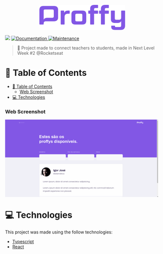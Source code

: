 <p align="center">
   <img src="https://github.com/igorjcl/proffy/blob/master/.github/logo.png" alt="Proffy" width="280"/>
</p>
<p>
  <img src="https://img.shields.io/badge/version-1.0.0-blue.svg?cacheSeconds=2592000" />
  <a href="https://github.com/igorjcl/proffy#readme">
    <img alt="Documentation" src="https://img.shields.io/badge/documentation-yes-brightgreen.svg" target="_blank" />
  </a>
  <a href="https://github.com/igorjcl/proffy/graphs/commit-activity">
    <img alt="Maintenance" src="https://img.shields.io/badge/Maintained%3F-yes-green.svg" target="_blank" />
  </a>

</p>

> :rocket: Project made to connect teachers to students, made in Next Level Week #2 @Rocketseat

# :pushpin: Table of Contents

- [:pushpin: Table of Contents](#pushpin-table-of-contents)
    - [Web Screenshot](#web-screenshot)
- [:computer: Technologies](#computer-technologies)

### Web Screenshot

<div style="display: flex; flex-direction: 'row'; align-items: 'center';">
   <img src="https://github.com/igorjcl/proffy/blob/master/.github/application-web.gif" width="500px">
</div>

# :computer: Technologies

This project was made using the follow technologies:

<ul>
  <li><a href="https://www.typescriptlang.org/">Typescript</a></li>
  <li><a href="https://reactjs.org/">React</a></li>
</ul>
